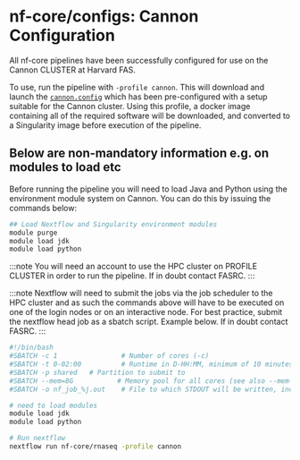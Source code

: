 # nf-core/configs: Cannon Configuration

All nf-core pipelines have been successfully configured for use on the Cannon CLUSTER at Harvard FAS.

To use, run the pipeline with `-profile cannon`. This will download and launch the [`cannon.config`](../conf/cannon.config) which has been pre-configured with a setup suitable for the Cannon cluster. Using this profile, a docker image containing all of the required software will be downloaded, and converted to a Singularity image before execution of the pipeline.

## Below are non-mandatory information e.g. on modules to load etc

Before running the pipeline you will need to load Java and Python using the environment module system on Cannon. You can do this by issuing the commands below:

```bash
## Load Nextflow and Singularity environment modules
module purge
module load jdk
module load python
```

:::note
You will need an account to use the HPC cluster on PROFILE CLUSTER in order to run the pipeline. If in doubt contact FASRC.
:::

:::note
Nextflow will need to submit the jobs via the job scheduler to the HPC cluster and as such the commands above will have to be executed on one of the login nodes or on an interactive node. For best practice, submit the nextflow head job as a sbatch script. Example below. If in doubt contact FASRC.
:::

```bash
#!/bin/bash
#SBATCH -c 1                # Number of cores (-c)
#SBATCH -t 0-02:00          # Runtime in D-HH:MM, minimum of 10 minutes
#SBATCH -p shared   # Partition to submit to
#SBATCH --mem=8G           # Memory pool for all cores (see also --mem-per-cpu)
#SBATCH -o nf_job_%j.out    # File to which STDOUT will be written, including job ID

# need to load modules
module load jdk
module load python

# Run nextflow
nextflow run nf-core/rnaseq -profile cannon
```